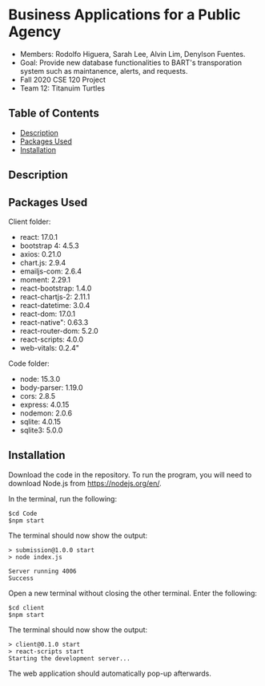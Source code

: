 # Business Applications for a Public Agency

* Members: Rodolfo Higuera, Sarah Lee, Alvin Lim, Denylson Fuentes.
* Goal: Provide new database functionalities to BART's transporation system such as maintanence, alerts, and requests.
* Fall 2020 CSE 120 Project
* Team 12: Titanuim Turtles


## Table of Contents
* [Description](https://github.com/OFO323/BART12#description)
* [Packages Used](https://github.com/OFO323/BART12#packages-used)
* [Installation](https://github.com/OFO323/BART12#installation)

## Description

## Packages Used
Client folder:
* react: 17.0.1
* bootstrap 4: 4.5.3
* axios: 0.21.0
* chart.js: 2.9.4
* emailjs-com: 2.6.4
* moment: 2.29.1
* react-bootstrap: 1.4.0
* react-chartjs-2: 2.11.1
* react-datetime: 3.0.4
* react-dom: 17.0.1
* react-native": 0.63.3
* react-router-dom: 5.2.0
* react-scripts: 4.0.0
* web-vitals: 0.2.4"

Code folder:
* node: 15.3.0
* body-parser: 1.19.0
* cors: 2.8.5
* express: 4.0.15
* nodemon: 2.0.6
* sqlite: 4.0.15
* sqlite3: 5.0.0


## Installation

Download the code in the repository. To run the program, you will need to download Node.js from https://nodejs.org/en/.

In the terminal, run the following:
```
$cd Code
$npm start
```
The terminal should now show the output:
```
> submission@1.0.0 start
> node index.js

Server running 4006
Success
```
Open a new terminal without closing the other terminal. Enter the following:

```
$cd client
$npm start
```
The terminal should now show the output:
```
> client@0.1.0 start 
> react-scripts start
Starting the development server...
```
The web application should automatically pop-up afterwards.

